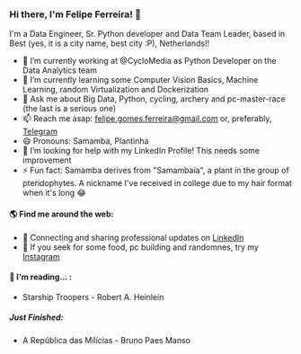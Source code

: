 ### Hi there, I'm Felipe Ferreira! 👋


I'm a Data Engineer, Sr. Python developer and Data Team Leader, based in Best (yes, it is a city name, best city :P), Netherlands!!

- 🔭 I’m currently working at @CycloMedia as Python Developer on the Data Analytics team
- 🌱 I’m currently learning some Computer Vision Basics, Machine Learning, random Virtualization and Dockerization 
- 💬 Ask me about Big Data, Python, cycling, archery and pc-master-race (the last is a serious one)
- 📫 Reach me asap: felipe.gomes.ferreira@gmail.com or, preferably, <a href="https://t.me/SamambaMan">Telegram</a>
- 😄 Pronouns: Samamba, Plantinha
- 🤔 I’m looking for help with my LinkedIn Profile! This needs some improvement
- ⚡ Fun fact: Samamba derives from "Samambaia", a plant in the group of pteridophytes. A nickname I've received in college due to my hair format when it's long 😂


#### 🌎 Find me around the web:
- 💼 Connecting and sharing professional updates on <a href="https://www.linkedin.com/in/felipevieiraferreira/">LinkedIn</a>
- 📸 If you seek for some food, pc building and randomnes, try my <a href="https://www.instagram.com/ovoscombaconnn/">Instagram</a>

#### 📔 I'm reading... :
 - Starship Troopers - Robert A. Heinlein
##### Just Finished:
 - A República das Milícias - Bruno Paes Manso
 

